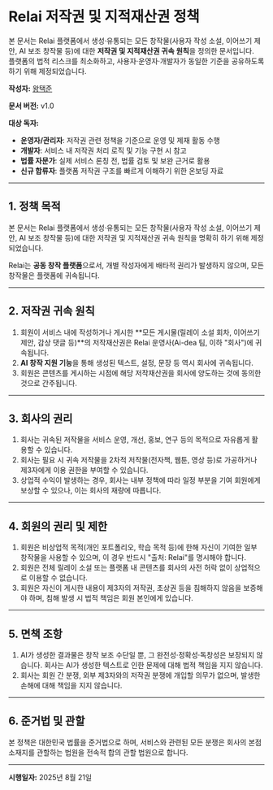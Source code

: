 # Relai 저작권 및 지적재산권 정책

본 문서는 Relai 플랫폼에서 생성·유통되는 모든 창작물(사용자 작성 소설, 이어쓰기 제안, AI 보조 창작물 등)에 대한 **저작권 및 지적재산권 귀속 원칙**을 정의한 문서입니다.  
플랫폼의 법적 리스크를 최소화하고, 사용자·운영자·개발자가 동일한 기준을 공유하도록 하기 위해 제정되었습니다.

**작성자:** [왕택준](https://github.com/TJK98)

**문서 버전:** v1.0

**대상 독자:**
- **운영자/관리자**: 저작권 관련 정책을 기준으로 운영 및 제재 활동 수행
- **개발자**: 서비스 내 저작권 처리 로직 및 기능 구현 시 참고
- **법률 자문가**: 실제 서비스 론칭 전, 법률 검토 및 보완 근거로 활용
- **신규 합류자**: 플랫폼 저작권 구조를 빠르게 이해하기 위한 온보딩 자료

---

## 1. 정책 목적
본 문서는 Relai 플랫폼에서 생성·유통되는 모든 창작물(사용자 작성 소설, 이어쓰기 제안, AI 보조 창작물 등)에 대한 저작권 및 지적재산권 귀속 원칙을 명확히 하기 위해 제정되었습니다.

Relai는 **공동 창작 플랫폼**으로서, 개별 작성자에게 배타적 권리가 발생하지 않으며, 모든 창작물은 플랫폼에 귀속됩니다.

---

## 2. 저작권 귀속 원칙
1. 회원이 서비스 내에 작성하거나 게시한 **모든 게시물(릴레이 소설 회차, 이어쓰기 제안, 감상 댓글 등)**의 저작재산권은 Relai 운영사(Ai-dea 팀, 이하 "회사")에 귀속됩니다.
2. **AI 창작 지원 기능**을 통해 생성된 텍스트, 설정, 문장 등 역시 회사에 귀속됩니다.
3. 회원은 콘텐츠를 게시하는 시점에 해당 저작재산권을 회사에 양도하는 것에 동의한 것으로 간주됩니다.

---

## 3. 회사의 권리
1. 회사는 귀속된 저작물을 서비스 운영, 개선, 홍보, 연구 등의 목적으로 자유롭게 활용할 수 있습니다.
2. 회사는 필요 시 귀속 저작물을 2차적 저작물(전자책, 웹툰, 영상 등)로 가공하거나 제3자에게 이용 권한을 부여할 수 있습니다.
3. 상업적 수익이 발생하는 경우, 회사는 내부 정책에 따라 일정 부분을 기여 회원에게 보상할 수 있으나, 이는 회사의 재량에 따릅니다.

---

## 4. 회원의 권리 및 제한
1. 회원은 비상업적 목적(개인 포트폴리오, 학습 목적 등)에 한해 자신이 기여한 일부 창작물을 사용할 수 있으며, 이 경우 반드시 "출처: Relai"를 명시해야 합니다.
2. 회원은 전체 릴레이 소설 또는 플랫폼 내 콘텐츠를 회사의 사전 허락 없이 상업적으로 이용할 수 없습니다.
3. 회원은 자신이 게시한 내용이 제3자의 저작권, 초상권 등을 침해하지 않음을 보증해야 하며, 침해 발생 시 법적 책임은 회원 본인에게 있습니다.

---

## 5. 면책 조항
1. AI가 생성한 결과물은 창작 보조 수단일 뿐, 그 완전성·정확성·독창성은 보장되지 않습니다.
   회사는 AI가 생성한 텍스트로 인한 문제에 대해 법적 책임을 지지 않습니다.
2. 회사는 회원 간 분쟁, 외부 제3자와의 저작권 분쟁에 개입할 의무가 없으며, 발생한 손해에 대해 책임을 지지 않습니다.

---

## 6. 준거법 및 관할
본 정책은 대한민국 법률을 준거법으로 하며, 서비스와 관련된 모든 분쟁은 회사의 본점 소재지를 관할하는 법원을 전속적 합의 관할 법원으로 합니다.

---

**시행일자:** 2025년 8월 21일
